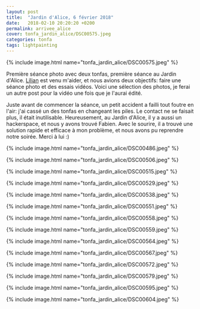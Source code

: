 ```yaml
---
layout: post
title:  "Jardin d'Alice, 6 février 2018"
date:   2018-02-10 20:20:20 +0200
permalink: arrivee_alice
cover: tonfa_jardin_alice/DSC00575.jpeg
categories: tonfa
tags: lightpainting
---
```


{% include image.html name="tonfa_jardin_alice/DSC00575.jpeg" %}

Première séance photo avec deux tonfas, première séance au Jardin d'Alice. <a href="https://vimeo.com/lilianhardouineau" target="_blank">Lilian</a> est venu m'aider, et nous avions deux objectifs: faire une séance photo et des essais vidéos. Voici une sélection des photos, je ferai un autre post pour la vidéo une fois que je l'aurai édité.

<!--more-->

Juste avant de commencer la séance, un petit accident a failli tout foutre en l'air: j'ai cassé un des tonfas en changeant les piles. Le contact ne se faisait plus, il était inutilisable. Heureusement, au Jardin d'Alice, il y a aussi un hackerspace, et nous y avons trouvé Fabien. Avec le sourire, il a trouvé une solution rapide et efficace à mon problème, et nous avons pu reprendre notre soirée. Merci à lui :)

{% include image.html name="tonfa_jardin_alice/DSC00486.jpeg" %}

{% include image.html name="tonfa_jardin_alice/DSC00506.jpeg" %}

{% include image.html name="tonfa_jardin_alice/DSC00515.jpeg" %}

{% include image.html name="tonfa_jardin_alice/DSC00529.jpeg" %}

{% include image.html name="tonfa_jardin_alice/DSC00538.jpeg" %}

{% include image.html name="tonfa_jardin_alice/DSC00551.jpeg" %}

{% include image.html name="tonfa_jardin_alice/DSC00558.jpeg" %}

{% include image.html name="tonfa_jardin_alice/DSC00559.jpeg" %}

{% include image.html name="tonfa_jardin_alice/DSC00564.jpeg" %}

{% include image.html name="tonfa_jardin_alice/DSC00567.jpeg" %}

{% include image.html name="tonfa_jardin_alice/DSC00572.jpeg" %}

{% include image.html name="tonfa_jardin_alice/DSC00579.jpeg" %}

{% include image.html name="tonfa_jardin_alice/DSC00595.jpeg" %}

{% include image.html name="tonfa_jardin_alice/DSC00604.jpeg" %}
